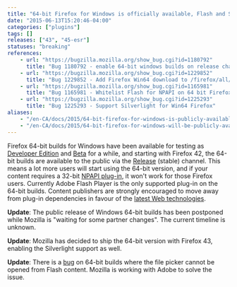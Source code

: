 ```yaml
---
title: "64-bit Firefox for Windows is officially available, Flash and Silverlight are the only supported plug-ins"
date: "2015-06-13T15:20:46-04:00"
categories: ["plugins"]
tags: []
releases: ["43", "45-esr"]
statuses: "breaking"
references:
    - url: "https://bugzilla.mozilla.org/show_bug.cgi?id=1180792"
      title: "Bug 1180792 - enable 64-bit windows builds on release channel"
    - url: "https://bugzilla.mozilla.org/show_bug.cgi?id=1229852"
      title: "Bug 1229852 - Add Firefox Win64 download to /firefox/all/"
    - url: "https://bugzilla.mozilla.org/show_bug.cgi?id=1165981"
      title: "Bug 1165981 - Whitelist Flash for NPAPI on 64 bit Firefox on Win64"
    - url: "https://bugzilla.mozilla.org/show_bug.cgi?id=1225293"
      title: "Bug 1225293 - Support Silverlight for Win64 Firefox"
aliases:
    - "/en-CA/docs/2015/64-bit-firefox-for-windows-is-publicly-available-only-flash-is-supported/"
    - "/en-CA/docs/2015/64-bit-firefox-for-windows-will-be-publicly-available-flash-is-only-supported-plug-in/"
---
```

Firefox 64-bit builds for Windows have been available for testing as [Developer Edition](https://www.mozilla.org/firefox/developer/all/) and [Beta](https://www.mozilla.org/firefox/beta/all/) for a while, and starting with Firefox 42, the 64-bit builds are available to the public via the [Release](https://www.mozilla.org/firefox/all/) (stable) channel. This means a lot more users will start using the 64-bit version, and if your content requires a 32-bit [NPAPI plug-in](https://developer.mozilla.org/Add-ons/Plugins), it won't work for those Firefox users. Currently Adobe Flash Player is the only supported plug-in on the 64-bit builds. Content publishers are strongly encouraged to move away from plug-in dependencies in favour of the [latest Web technologies](https://developer.mozilla.org/docs/Web).

**Update**: The public release of Windows 64-bit builds has been postponed while Mozilla is "waiting for some partner changes". The current timeline is unknown.

**Update**: Mozilla has decided to ship the 64-bit version with Firefox 43, enabling the Silverlight support as well.

**Update**: There is a [bug](https://bugzilla.mozilla.org/show_bug.cgi?id=1236911) on 64-bit builds where the file picker cannot be opened from Flash content. Mozilla is working with Adobe to solve the issue.
